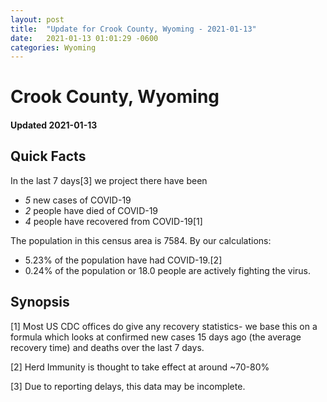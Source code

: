 ```yaml
---
layout: post
title:  "Update for Crook County, Wyoming - 2021-01-13"
date:   2021-01-13 01:01:29 -0600
categories: Wyoming
---
```


# Crook County, Wyoming
#### Updated 2021-01-13

## Quick Facts

In the last 7 days[3] we project there have been
- *5* new cases of COVID-19
- *2* people have died of COVID-19
- *4* people have recovered from COVID-19[1]

The population in this census area is 7584. By our calculations:
- 5.23% of the population have had COVID-19.[2]
- 0.24% of the population or 18.0 people are actively fighting the virus.

## Synopsis




[1] Most US CDC offices do give any recovery statistics- we base this on a formula which looks at confirmed new cases
15 days ago (the average recovery time) and deaths over the last 7 days.

[2] Herd Immunity is thought to take effect at around ~70-80%

[3] Due to reporting delays, this data may be incomplete.
 
    